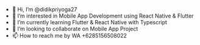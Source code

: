 - 👋 Hi, I’m @didikpriyoga27
- 👀 I’m interested in Mobile App Development using React Native & Flutter
- 🌱 I’m currently learning Flutter & React Native with Typescript
- 💞️ I’m looking to collaborate on Mobile App Project
- 📫 How to reach me by WA +6285156508022

<!---
didikpriyoga27/didikpriyoga27 is a ✨ special ✨ repository because its `README.md` (this file) appears on your GitHub profile.
You can click the Preview link to take a look at your changes.
--->
